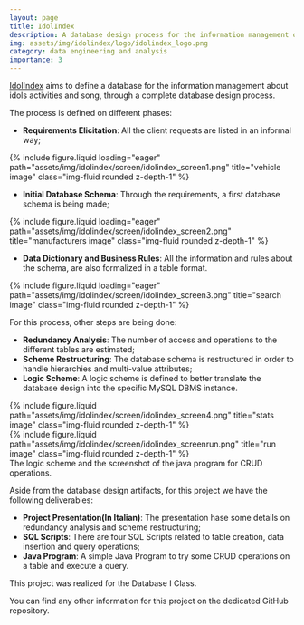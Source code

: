 ```yaml
---
layout: page
title: IdolIndex
description: A database design process for the information management of idols activities and songs.
img: assets/img/idolindex/logo/idolindex_logo.png
category: data engineering and analysis
importance: 3
---
```


<a href="https://github.com/Tensa53/IdolIndex">IdolIndex</a> aims to define a database for the
information management about idols activities and song, through a complete database design process.

The process is defined on different phases:

- **Requirements Elicitation**: All the client requests are listed in an informal way;
<div class="row">
    <div class="col-sm mt-3 mt-md-0">
        {% include figure.liquid loading="eager" path="assets/img/idolindex/screen/idolindex_screen1.png" 
            title="vehicle image" class="img-fluid rounded z-depth-1" %}
    </div>
</div>

- **Initial Database Schema**: Through the requirements, a first database schema is being made;
<div class="row">
    <div class="col-sm mt-3 mt-md-0">
        {% include figure.liquid loading="eager" path="assets/img/idolindex/screen/idolindex_screen2.png" 
            title="manufacturers image" class="img-fluid rounded z-depth-1" %}
    </div>
</div>

- **Data Dictionary and Business Rules**: All the information and rules about the schema, are also formalized in a table format.
<div class="row">
    <div class="col-sm mt-3 mt-md-0">
        {% include figure.liquid loading="eager" path="assets/img/idolindex/screen/idolindex_screen3.png" 
            title="search image" class="img-fluid rounded z-depth-1" %}
    </div>
</div>

For this process, other steps are being done:

- **Redundancy Analysis**: The number of access and operations to the different tables are estimated;
- **Scheme Restructuring**: The database schema is restructured in order to handle hierarchies and multi-value
  attributes;
- **Logic Scheme**: A logic scheme is defined to better translate the database design into the specific MySQL DBMS
  instance.

<div class="row justify-content-sm-center">
    <div class="col-sm-8 mt-3 mt-md-0">
        {% include figure.liquid path="assets/img/idolindex/screen/idolindex_screen4.png" 
            title="stats image" class="img-fluid rounded z-depth-1" %}
    </div>
    <div class="col-sm-4 mt-3 mt-md-0">
        {% include figure.liquid path="assets/img/idolindex/screen/idolindex_screenrun.png" 
            title="run image" class="img-fluid rounded z-depth-1" %}
    </div>
</div>
<div class="caption">
    The logic scheme and the screenshot of the java program for CRUD operations.
</div>

Aside from the database design artifacts, for this project we have the following deliverables:

- **Project Presentation(In Italian)**: The presentation hase some details on redundancy analysis and scheme
  restructuring;
- **SQL Scripts**: There are four SQL Scripts related to table creation, data insertion and query operations;
- **Java Program**: A simple Java Program to try some CRUD operations on a table and execute a query.

This project was realized for the Database I Class.

You can find any other information for this project on the dedicated GitHub repository.
